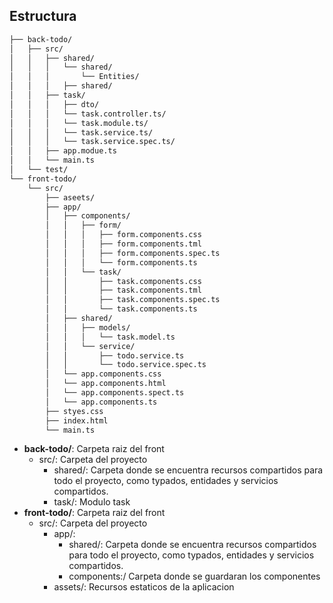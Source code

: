 ## Estructura
```bash
├── back-todo/
│   ├── src/
│   │   ├── shared/
│   │   │   └── shared/
│   │   │       └── Entities/
│   │   │   ├── shared/
│   │   ├── task/
│   │   │   ├── dto/
│   │   │   └── task.controller.ts/
│   │   │   └── task.module.ts/
│   │   │   └── task.service.ts/
│   │   │   └── task.service.spec.ts/
│   │   ├── app.modue.ts
│   │   └── main.ts
│   └── test/
└── front-todo/
    └── src/
        ├── aseets/
        ├── app/
        │   ├── components/
        │   │   ├── form/
        │   │   │   ├── form.components.css
        │   │   │   ├── form.components.tml
        │   │   │   ├── form.components.spec.ts
        │   │   │   └── form.components.ts
        │   │   └── task/
        │   │       ├── task.components.css
        │   │       ├── task.components.tml
        │   │       ├── task.components.spec.ts
        │   │       └── task.components.ts
        │   ├── shared/
        │   │   ├── models/
        │   │   │   └── task.model.ts
        │   │   └── service/
        │   │       ├── todo.service.ts
        │   │       └── todo.service.spec.ts
        │   └── app.components.css
        │   └── app.components.html
        │   └── app.components.spect.ts
        │   └── app.components.ts
        ├── styes.css
        ├── index.html
        └── main.ts
```
* **back-todo/**: Carpeta raiz del front
  * src/: Carpeta del proyecto
    * shared/: Carpeta donde se encuentra recursos compartidos para todo el proyecto, como typados, entidades y servicios compartidos.
    * task/: Modulo task
* **front-todo/**: Carpeta raiz del front
  * src/: Carpeta del proyecto
    * app/: 
      * shared/: Carpeta donde se encuentra recursos compartidos para todo el proyecto, como typados, entidades y servicios compartidos.
      * components:/ Carpeta donde se guardaran los componentes
    * assets/: Recursos estaticos de la aplicacion